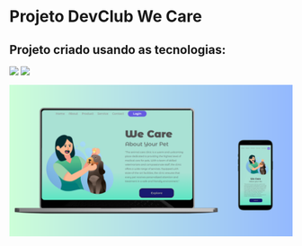 <h1>Projeto DevClub We Care</h1>

<h2>Projeto criado usando as tecnologias:</h2>

<img src="https://img.shields.io/badge/HTML5-E34F26?style=for-the-badge&logo=html5&logoColor=white"/> <img src="https://img.shields.io/badge/CSS3-1572B6?style=for-the-badge&logo=css3&logoColor=white" />

<img src="https://github.com/SamuelDias91/Projeto-CSS-We-Care/blob/master/img/we-care%20desktop-mobile.png?raw=true" />
